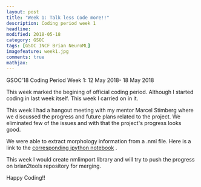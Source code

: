 ```yaml
---
layout: post
title: "Week 1: Talk less Code more!!"
description: Coding period week 1
headline:
modified: 2018-05-18
category: GSOC
tags: [GSOC INCF Brian NeuroML]
imagefeature: week1.jpg
comments: true
mathjax:
---
```


GSOC'18 Coding Period Week 1: 12 May 2018- 18 May 2018


This week marked the begining of official coding period. Although I started coding in last week itself. This week I carried on in it.

This week I had a hangout meeting with my mentor Marcel Stimberg where we discussed the progress and future plans related to the project. We eliminated few of the issues and with that the project's progress looks good.

We were able to extract morphology information from a .nml file. Here is a link to the [corresponding ipython notebook](https://gist.github.com/kapilkd13/2751c8aa7bad70394c4137b6f2ecfcc3) .

This week I would create nmlimport library and will try to push the progress on brian2tools repository for merging.

Happy Coding!!
